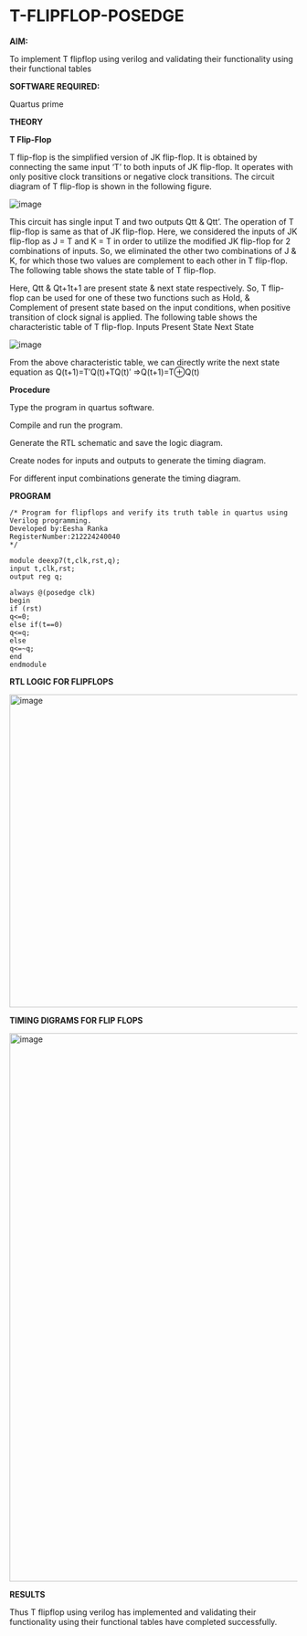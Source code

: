 # T-FLIPFLOP-POSEDGE

**AIM:**

To implement  T flipflop using verilog and validating their functionality using their functional tables

**SOFTWARE REQUIRED:**

Quartus prime

**THEORY**

**T Flip-Flop**

T flip-flop is the simplified version of JK flip-flop. It is obtained by connecting the same input ‘T’ to both inputs of JK flip-flop. It operates with only positive clock transitions or negative clock transitions. The circuit diagram of T flip-flop is shown in the following figure.

![image](https://github.com/naavaneetha/T-FLIPFLOP-POSEDGE/assets/154305477/458a68fe-2d08-4a9d-ac4f-7ae0480ce0bd)

 
This circuit has single input T and two outputs Qtt & Qtt’. The operation of T flip-flop is same as that of JK flip-flop. Here, we considered the inputs of JK flip-flop as J = T and K = T in order to utilize the modified JK flip-flop for 2 combinations of inputs. So, we eliminated the other two combinations of J & K, for which those two values are complement to each other in T flip-flop. The following table shows the state table of T flip-flop.

Here, Qtt & Qt+1t+1 are present state & next state respectively. So, T flip-flop can be used for one of these two functions such as Hold, & Complement of present state based on the input conditions, when positive transition of clock signal is applied. The following table shows the characteristic table of T flip-flop. Inputs Present State Next State

![image](https://github.com/naavaneetha/T-FLIPFLOP-POSEDGE/assets/154305477/cdd7fb32-539f-4b66-bb8d-f305a153c886)

 
From the above characteristic table, we can directly write the next state equation as Q(t+1)=T′Q(t)+TQ(t)′ ⇒Q(t+1)=T⊕Q(t)

**Procedure**

Type the program in quartus software.

Compile and run the program.

Generate the RTL schematic and save the logic diagram.

Create nodes for inputs and outputs to generate the timing diagram.

For different input combinations generate the timing diagram.

**PROGRAM**
```
/* Program for flipflops and verify its truth table in quartus using Verilog programming.
Developed by:Eesha Ranka
RegisterNumber:212224240040
*/

module deexp7(t,clk,rst,q);
input t,clk,rst;
output reg q;

always @(posedge clk)
begin 
if (rst)
q<=0;
else if(t==0)
q<=q;
else
q<=~q;
end 
endmodule

```
**RTL LOGIC FOR FLIPFLOPS**

<img width="548" alt="image" src="https://github.com/user-attachments/assets/57d853f2-fcae-4963-83da-20d43521afb6" />


**TIMING DIGRAMS FOR FLIP FLOPS**

<img width="960" alt="image" src="https://github.com/user-attachments/assets/e960b502-0fe7-4022-a855-d741c858f7ff" />


**RESULTS**

Thus T flipflop using verilog has implemented and validating their functionality using their functional tables have completed successfully.
